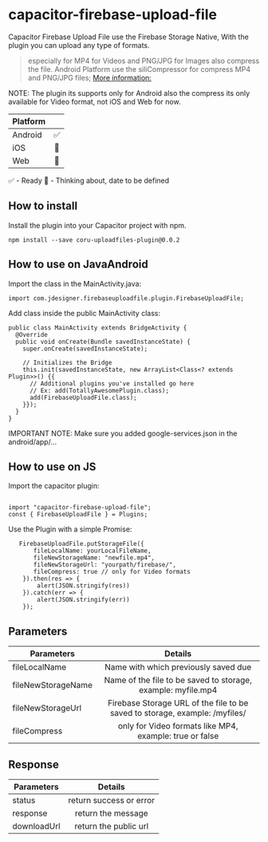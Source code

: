 # capacitor-firebase-upload-file
Capacitor Firebase Upload File use the Firebase Storage Native, With the plugin you can upload any type of formats.
> especially for MP4 for Videos and PNG/JPG for Images also compress the file.
> Android Platform use the siliCompressor for compress MP4 and PNG/JPG files; [More information:](https://github.com/Tourenathan-G5organisation/SiliCompressor)

NOTE: The plugin its supports only for Android also the compress its only available for Video format, not iOS and Web for now.

| Platform |   |
|----------|:-:|
| Android  |✅|
| iOS      |🧠|
| Web      |🧠|

✅ - Ready
🧠 - Thinking about, date to be defined


## How to install
Install the plugin into your Capacitor project with npm.

```
npm install --save coru-uploadfiles-plugin@0.0.2
```

## How to use on JavaAndroid

Import the class in the MainActivity.java:

```java:
import com.jdesigner.firebaseuploadfile.plugin.FirebaseUploadFile;
```

Add class inside the public MainActivity class:

```java:
public class MainActivity extends BridgeActivity {
  @Override
  public void onCreate(Bundle savedInstanceState) {
    super.onCreate(savedInstanceState);

    // Initializes the Bridge
    this.init(savedInstanceState, new ArrayList<Class<? extends Plugin>>() {{
      // Additional plugins you've installed go here
      // Ex: add(TotallyAwesomePlugin.class);
      add(FirebaseUploadFile.class);
    }});
  }
}
```

IMPORTANT NOTE: Make sure you added google-services.json in the android/app/... 

## How to use on JS

Import the capacitor plugin: 
```js:

import "capacitor-firebase-upload-file";
const { FirebaseUploadFile } = Plugins;
```

Use the Plugin with a simple Promise:
```js:
   FirebaseUploadFile.putStorageFile({ 
       fileLocalName: yourLocalFileName,
       fileNewStorageName: "newfile.mp4",
       fileNewStorageUrl: "yourpath/firebase/",
       fileCompress: true // only for Video formats
    }).then(res => {
        alert(JSON.stringify(res))
    }).catch(err => {
        alert(JSON.stringify(err))
    });
```

## Parameters
| Parameters | Details |
|----------|:-:|
| fileLocalName      |Name with which previously saved due                         |
| fileNewStorageName        |Name of the file to be saved to storage, example: myfile.mp4 |
| fileNewStorageUrl |Firebase Storage URL of the file to be saved to storage, example: /myfiles/ |
| fileCompress | only for Video formats like MP4, example: true or false |

## Response

| Parameters | Details  |
|----------|:-:|
| status      | return success or error  |
| response    | return the message       |
| downloadUrl | return the public url    |


